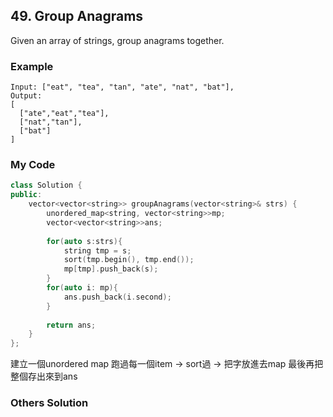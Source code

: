 ## 49. Group Anagrams

Given an array of strings, group anagrams together.

### Example
```
Input: ["eat", "tea", "tan", "ate", "nat", "bat"],
Output:
[
  ["ate","eat","tea"],
  ["nat","tan"],
  ["bat"]
]
```

### My Code
```c++
class Solution {
public:
    vector<vector<string>> groupAnagrams(vector<string>& strs) {
        unordered_map<string, vector<string>>mp;
        vector<vector<string>>ans;
        
        for(auto s:strs){
            string tmp = s;
            sort(tmp.begin(), tmp.end());
            mp[tmp].push_back(s);
        }
        for(auto i: mp){
            ans.push_back(i.second);
        }
        
        return ans;
    }
};
```
建立一個unordered map
跑過每一個item -> sort過 -> 把字放進去map
最後再把整個存出來到ans

### Others Solution
```c++
```

